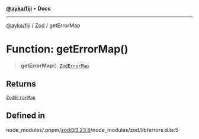 [**@ayka/fiji**](../../../README.md) • **Docs**

***

[@ayka/fiji](../../../globals.md) / [Zod](../README.md) / getErrorMap

# Function: getErrorMap()

> **getErrorMap**(): [`ZodErrorMap`](../namespaces/z/type-aliases/ZodErrorMap.md)

## Returns

[`ZodErrorMap`](../namespaces/z/type-aliases/ZodErrorMap.md)

## Defined in

node\_modules/.pnpm/zod@3.23.8/node\_modules/zod/lib/errors.d.ts:5
